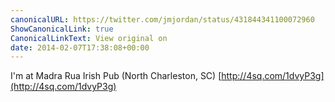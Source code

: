 ```yaml
---
canonicalURL: https://twitter.com/jmjordan/status/431844341100072960
ShowCanonicalLink: true
CanonicalLinkText: View original on
date: 2014-02-07T17:38:08+00:00
---
```

I'm at Madra Rua Irish Pub (North Charleston, SC) [http://4sq.com/1dvyP3g](http://4sq.com/1dvyP3g)